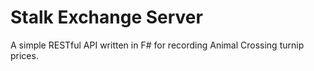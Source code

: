 # Stalk Exchange Server
A simple RESTful API written in F# for recording Animal Crossing turnip prices. 
